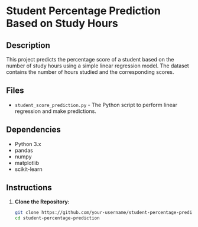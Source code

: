 # Student Percentage Prediction Based on Study Hours

## Description
This project predicts the percentage score of a student based on the number of study hours using a simple linear regression model. The dataset contains the number of hours studied and the corresponding scores.

## Files
- `student_score_prediction.py` - The Python script to perform linear regression and make predictions.

## Dependencies
- Python 3.x
- pandas
- numpy
- matplotlib
- scikit-learn

## Instructions

1. **Clone the Repository:**
   ```bash
   git clone https://github.com/your-username/student-percentage-prediction.git
   cd student-percentage-prediction
